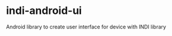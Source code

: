 indi-android-ui
===============

Android library to create user interface for device with INDI library

